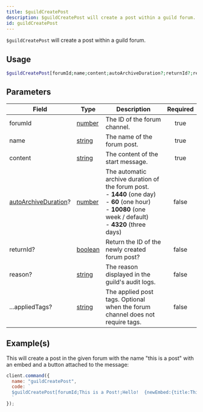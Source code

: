 ```yaml
---
title: $guildCreatePost
description: $guildCreatePost will create a post within a guild forum.
id: guildCreatePost
---
```


`$guildCreatePost` will create a post within a guild forum.

## Usage

```php
$guildCreatePost[forumId;name;content;autoArchiveDuration?;returnId?;reason?;...appliedTags?]
```

## Parameters

| Field                                                                                                          | Type                                                                                                | Description                                                                                                                                                                     | Required |
| -------------------------------------------------------------------------------------------------------------- | --------------------------------------------------------------------------------------------------- | ------------------------------------------------------------------------------------------------------------------------------------------------------------------------------- | :------: |
| forumId                                                                                                        | [number](https://developer.mozilla.org/en-US/docs/Web/JavaScript/Reference/Global_Objects/Number)   | The ID of the forum channel.                                                                                                                                                    |   true   |
| name                                                                                                           | [string](https://developer.mozilla.org/en-US/docs/Web/JavaScript/Reference/Global_Objects/String)   | The name of the forum post.                                                                                                                                                     |   true   |
| content                                                                                                        | [string](https://developer.mozilla.org/en-US/docs/Web/JavaScript/Reference/Global_Objects/String)   | The content of the start message.                                                                                                                                               |   true   |
| [autoArchiveDuration](https://discord-api-types.dev/api/discord-api-types-v10/enum/ThreadAutoArchiveDuration)? | [number](https://developer.mozilla.org/en-US/docs/Web/JavaScript/Reference/Global_Objects/Number)   | The automatic archive duration of the forum post. <br /> - **1440** (one day) <br /> - **60** (one hour) <br /> - **10080** (one week / default) <br /> - **4320** (three days) |  false   |
| returnId?                                                                                                      | [boolean](https://developer.mozilla.org/en-US/docs/Web/JavaScript/Reference/Global_Objects/Boolean) | Return the ID of the newly created forum post?                                                                                                                                  |  false   |
| reason?                                                                                                        | [string](https://developer.mozilla.org/en-US/docs/Web/JavaScript/Reference/Global_Objects/String)   | The reason displayed in the guild's audit logs.                                                                                                                                 |  false   |
| ...appliedTags?                                                                                                | [string](https://developer.mozilla.org/en-US/docs/Web/JavaScript/Reference/Global_Objects/String)   | The applied post tags. Optional when the forum channel does not require tags.                                                                                                   |  false   |

## Example(s)

This will create a post in the given forum with the name "this is a post" with an embed and a button attached to the message:

```javascript
client.command({
  name: "guildCreatePost",
  code: `
  $guildCreatePost[forumId;This is a Post!;Hello!  {newEmbed:{title:This is an embed!}} {actionRow:{button:Button:primary:customId:false}};10080;true]
  `
});
```
